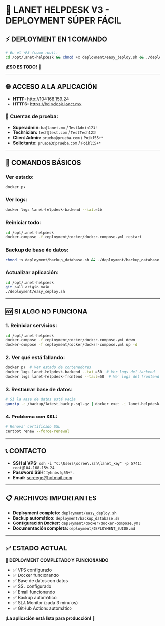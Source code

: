 # 🚀 LANET HELPDESK V3 - DEPLOYMENT SÚPER FÁCIL

## ⚡ **DEPLOYMENT EN 1 COMANDO**

```bash
# En el VPS (como root):
cd /opt/lanet-helpdesk && chmod +x deployment/easy_deploy.sh && ./deployment/easy_deploy.sh
```

**¡ESO ES TODO!** 🎉

---

## 🌐 **ACCESO A LA APLICACIÓN**

- **HTTP:** http://104.168.159.24
- **HTTPS:** https://helpdesk.lanet.mx

### **👤 Cuentas de prueba:**
- **Superadmin:** `ba@lanet.mx` / `TestAdmin123!`
- **Technician:** `tech@test.com` / `TestTech123!`
- **Client Admin:** `prueba@prueba.com` / `Poikl55+*`
- **Solicitante:** `prueba3@prueba.com` / `Poikl55+*`

---

## 🔧 **COMANDOS BÁSICOS**

### **Ver estado:**
```bash
docker ps
```

### **Ver logs:**
```bash
docker logs lanet-helpdesk-backend --tail=20
```

### **Reiniciar todo:**
```bash
cd /opt/lanet-helpdesk
docker-compose -f deployment/docker/docker-compose.yml restart
```

### **Backup de base de datos:**
```bash
chmod +x deployment/backup_database.sh && ./deployment/backup_database.sh
```

### **Actualizar aplicación:**
```bash
cd /opt/lanet-helpdesk
git pull origin main
./deployment/easy_deploy.sh
```

---

## 🆘 **SI ALGO NO FUNCIONA**

### **1. Reiniciar servicios:**
```bash
cd /opt/lanet-helpdesk
docker-compose -f deployment/docker/docker-compose.yml down
docker-compose -f deployment/docker/docker-compose.yml up -d
```

### **2. Ver qué está fallando:**
```bash
docker ps  # Ver estado de contenedores
docker logs lanet-helpdesk-backend --tail=50  # Ver logs del backend
docker logs lanet-helpdesk-frontend --tail=50  # Ver logs del frontend
```

### **3. Restaurar base de datos:**
```bash
# Si la base de datos está vacía
gunzip -c /backup/latest_backup.sql.gz | docker exec -i lanet-helpdesk-db psql -U postgres -d lanet_helpdesk
```

### **4. Problema con SSL:**
```bash
# Renovar certificado SSL
certbot renew --force-renewal
```

---

## 📞 **CONTACTO**

- **SSH al VPS:** `ssh -i "C:\Users\scree\.ssh\lanet_key" -p 57411 root@104.168.159.24`
- **Password SSH:** `Iyhnbsfg55+*.`
- **Email:** screege@hotmail.com

---

## 📋 **ARCHIVOS IMPORTANTES**

- **Deployment completo:** `deployment/easy_deploy.sh`
- **Backup automático:** `deployment/backup_database.sh`
- **Configuración Docker:** `deployment/docker/docker-compose.yml`
- **Documentación completa:** `deployment/DEPLOYMENT_GUIDE.md`

---

## ✅ **ESTADO ACTUAL**

**🎉 DEPLOYMENT COMPLETADO Y FUNCIONANDO**

- ✅ VPS configurado
- ✅ Docker funcionando
- ✅ Base de datos con datos
- ✅ SSL configurado
- ✅ Email funcionando
- ✅ Backup automático
- ✅ SLA Monitor (cada 3 minutos)
- ✅ GitHub Actions automático

**¡La aplicación está lista para producción!** 🚀
